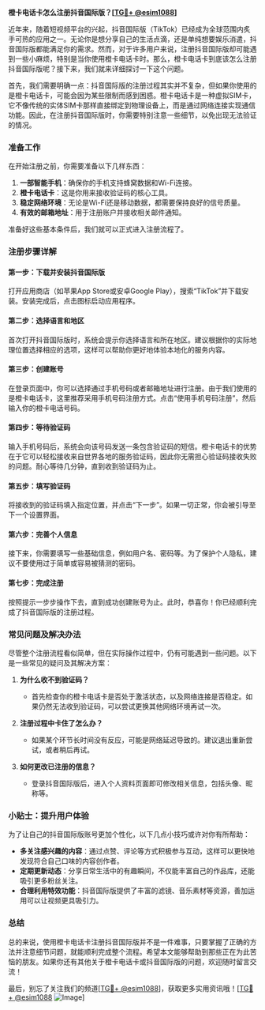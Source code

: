 **橙卡电话卡怎么注册抖音国际版？[[TG💪+ @esim1088](https://t.me/s/esim1088)]**

近年来，随着短视频平台的兴起，抖音国际版（TikTok）已经成为全球范围内炙手可热的应用之一。无论你是想分享自己的生活点滴，还是单纯想要娱乐消遣，抖音国际版都能满足你的需求。然而，对于许多用户来说，注册抖音国际版却可能遇到一些小麻烦，特别是当你使用橙卡电话卡时。那么，橙卡电话卡到底该怎么注册抖音国际版呢？接下来，我们就来详细探讨一下这个问题。

首先，我们需要明确一点：抖音国际版的注册过程其实并不复杂，但如果你使用的是橙卡电话卡，可能会因为某些限制而感到困惑。橙卡电话卡是一种虚拟SIM卡，它不像传统的实体SIM卡那样直接绑定到物理设备上，而是通过网络连接实现通信功能。因此，在注册抖音国际版时，你需要特别注意一些细节，以免出现无法验证的情况。

### **准备工作**

在开始注册之前，你需要准备以下几样东西：

1. **一部智能手机**：确保你的手机支持蜂窝数据和Wi-Fi连接。
2. **橙卡电话卡**：这是你用来接收验证码的核心工具。
3. **稳定网络环境**：无论是Wi-Fi还是移动数据，都需要保持良好的信号质量。
4. **有效的邮箱地址**：用于注册账户并接收相关邮件通知。

准备好这些基本条件后，我们就可以正式进入注册流程了。

### **注册步骤详解**

#### **第一步：下载并安装抖音国际版**
打开应用商店（如苹果App Store或安卓Google Play），搜索“TikTok”并下载安装。安装完成后，点击图标启动应用程序。

#### **第二步：选择语言和地区**
首次打开抖音国际版时，系统会提示你选择语言和所在地区。建议根据你的实际地理位置选择相应的选项，这样可以帮助你更好地体验本地化的服务内容。

#### **第三步：创建账号**
在登录页面中，你可以选择通过手机号码或者邮箱地址进行注册。由于我们使用的是橙卡电话卡，这里推荐采用手机号码注册方式。点击“使用手机号码注册”，然后输入你的橙卡电话号码。

#### **第四步：等待验证码**
输入手机号码后，系统会向该号码发送一条包含验证码的短信。橙卡电话卡的优势在于它可以轻松接收来自世界各地的服务验证码，因此你无需担心验证码接收失败的问题。耐心等待几分钟，直到收到验证码为止。

#### **第五步：填写验证码**
将接收到的验证码填入指定位置，并点击“下一步”。如果一切正常，你会被引导至下一个设置界面。

#### **第六步：完善个人信息**
接下来，你需要填写一些基础信息，例如用户名、密码等。为了保护个人隐私，建议不要使用过于简单或容易被猜测的密码。

#### **第七步：完成注册**
按照提示一步步操作下去，直到成功创建账号为止。此时，恭喜你！你已经顺利完成了抖音国际版的注册过程。

### **常见问题及解决办法**

尽管整个注册流程看似简单，但在实际操作过程中，仍有可能遇到一些问题。以下是一些常见的疑问及其解决方案：

1. **为什么收不到验证码？**
   - 首先检查你的橙卡电话卡是否处于激活状态，以及网络连接是否稳定。如果仍然无法收到验证码，可以尝试更换其他网络环境再试一次。

2. **注册过程中卡住了怎么办？**
   - 如果某个环节长时间没有反应，可能是网络延迟导致的。建议退出重新尝试，或者稍后再试。

3. **如何更改已注册的信息？**
   - 登录抖音国际版后，进入个人资料页面即可修改相关信息，包括头像、昵称等。

### **小贴士：提升用户体验**

为了让自己的抖音国际版账号更加个性化，以下几点小技巧或许对你有所帮助：

- **多关注感兴趣的内容**：通过点赞、评论等方式积极参与互动，这样可以更快地发现符合自己口味的内容创作者。
- **定期更新动态**：分享日常生活中的有趣瞬间，不仅能丰富自己的作品库，还能吸引更多粉丝关注。
- **合理利用特效功能**：抖音国际版提供了丰富的滤镜、音乐素材等资源，善加运用可以让视频更具吸引力。

### **总结**

总的来说，使用橙卡电话卡注册抖音国际版并不是一件难事，只要掌握了正确的方法并注意细节问题，就能顺利完成整个流程。希望本文能够帮助到那些正在为此苦恼的朋友。如果你还有其他关于橙卡电话卡或抖音国际版的问题，欢迎随时留言交流！

最后，别忘了关注我们的频道[[TG💪+ @esim1088](https://t.me/s/esim1088)]，获取更多实用资讯哦！[[TG💪+ @esim1088](https://t.me/s/esim1088) ![Image](https://i.postimg.cc/4NQfJmqS/Snipaste-2025-05-13-00-14-12.png)]